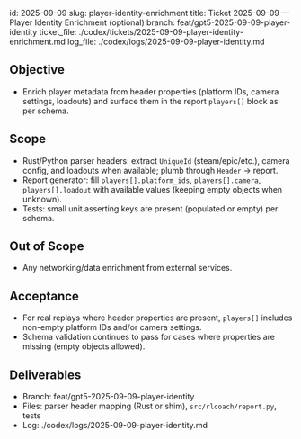 id: 2025-09-09
slug: player-identity-enrichment
title: Ticket 2025-09-09 — Player Identity Enrichment (optional)
branch: feat/gpt5-2025-09-09-player-identity
ticket_file: ./codex/tickets/2025-09-09-player-identity-enrichment.md
log_file: ./codex/logs/2025-09-09-player-identity.md

## Objective
- Enrich player metadata from header properties (platform IDs, camera settings, loadouts) and surface them in the report `players[]` block as per schema.

## Scope
- Rust/Python parser headers: extract `UniqueId` (steam/epic/etc.), camera config, and loadouts when available; plumb through `Header` → report.
- Report generator: fill `players[].platform_ids`, `players[].camera`, `players[].loadout` with available values (keeping empty objects when unknown).
- Tests: small unit asserting keys are present (populated or empty) per schema.

## Out of Scope
- Any networking/data enrichment from external services.

## Acceptance
- For real replays where header properties are present, `players[]` includes non-empty platform IDs and/or camera settings.
- Schema validation continues to pass for cases where properties are missing (empty objects allowed).

## Deliverables
- Branch: feat/gpt5-2025-09-09-player-identity
- Files: parser header mapping (Rust or shim), `src/rlcoach/report.py`, tests
- Log: ./codex/logs/2025-09-09-player-identity.md

